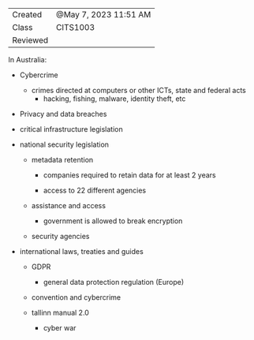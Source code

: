 

|   |   |
|---|---|
|Created|@May 7, 2023 11:51 AM|
|Class|CITS1003|
|Reviewed||

In Australia:

- Cybercrime
    - crimes directed at computers or other ICTs, state and federal acts
        - hacking, fishing, malware, identity theft, etc

- Privacy and data breaches

- critical infrastructure legislation

- national security legislation
    
    - metadata retention
        
        - companies required to retain data for at least 2 years
        
        - access to 22 different agencies
    
    - assistance and access
        - government is allowed to break encryption
    
    - security agencies

- international laws, treaties and guides
    
    - GDPR
        - general data protection regulation (Europe)
    
    - convention and cybercrime
    
    - tallinn manual 2.0
        - cyber war
